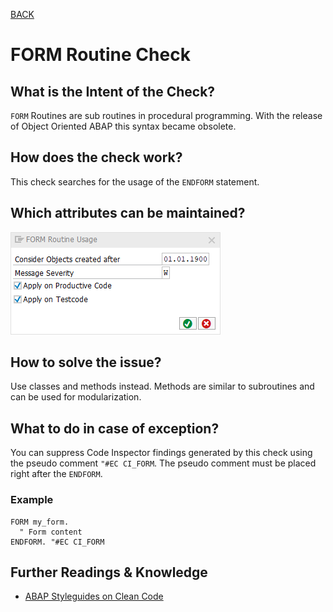 [BACK](../check_documentation.md)

# FORM Routine Check
## What is the Intent of the Check?
`FORM` Routines are sub routines in procedural programming. With the release of Object Oriented ABAP this syntax became obsolete.

## How does the check work?
This check searches for the usage of the `ENDFORM` statement.

## Which attributes can be maintained?
![Attributes](./img/form_routine_usage.png)

## How to solve the issue?
Use classes and methods instead. Methods are similar to subroutines and can be used for modularization.

## What to do in case of exception?
You can suppress Code Inspector findings generated by this check using the pseudo comment `"#EC CI_FORM`. The pseudo comment must be placed right after the `ENDFORM`.

### Example
```abap
FORM my_form.
  " Form content
ENDFORM. "#EC CI_FORM
```

## Further Readings & Knowledge
* [ABAP Styleguides on Clean Code](https://github.com/SAP/styleguides/blob/master/clean-abap/CleanABAP.md#prefer-object-orientation-to-procedural-programming)